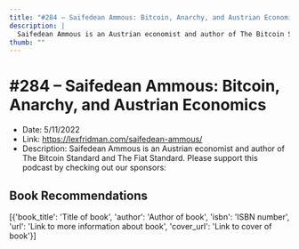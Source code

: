 ```yaml
---
title: "#284 – Saifedean Ammous: Bitcoin, Anarchy, and Austrian Economics"
description: |
  Saifedean Ammous is an Austrian economist and author of The Bitcoin Standard and The Fiat Standard. Please support this podcast by checking out our sponsors:"
thumb: ""
---
```


# #284 – Saifedean Ammous: Bitcoin, Anarchy, and Austrian Economics

  - Date: 5/11/2022
  - Link: https://lexfridman.com/saifedean-ammous/
  - Description: Saifedean Ammous is an Austrian economist and author of The Bitcoin Standard and The Fiat Standard. Please support this podcast by checking out our sponsors:

## Book Recommendations

[{'book_title': 'Title of book', 'author': 'Author of book', 'isbn': 'ISBN number', 'url': 'Link to more information about book', 'cover_url': 'Link to cover of book'}]